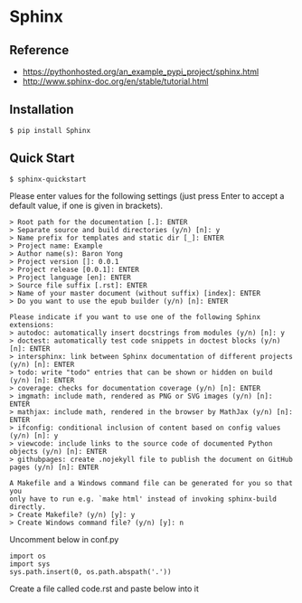 # Sphinx

## Reference
* https://pythonhosted.org/an_example_pypi_project/sphinx.html
* http://www.sphinx-doc.org/en/stable/tutorial.html

## Installation
```
$ pip install Sphinx
```

## Quick Start
```
$ sphinx-quickstart
```
Please enter values for the following settings (just press Enter to
accept a default value, if one is given in brackets).
```
> Root path for the documentation [.]: ENTER
> Separate source and build directories (y/n) [n]: y
> Name prefix for templates and static dir [_]: ENTER
> Project name: Example
> Author name(s): Baron Yong
> Project version []: 0.0.1
> Project release [0.0.1]: ENTER
> Project language [en]: ENTER
> Source file suffix [.rst]: ENTER
> Name of your master document (without suffix) [index]: ENTER
> Do you want to use the epub builder (y/n) [n]: ENTER

Please indicate if you want to use one of the following Sphinx extensions:
> autodoc: automatically insert docstrings from modules (y/n) [n]: y
> doctest: automatically test code snippets in doctest blocks (y/n) [n]: ENTER
> intersphinx: link between Sphinx documentation of different projects (y/n) [n]: ENTER
> todo: write "todo" entries that can be shown or hidden on build (y/n) [n]: ENTER
> coverage: checks for documentation coverage (y/n) [n]: ENTER
> imgmath: include math, rendered as PNG or SVG images (y/n) [n]: ENTER
> mathjax: include math, rendered in the browser by MathJax (y/n) [n]: ENTER
> ifconfig: conditional inclusion of content based on config values (y/n) [n]: y
> viewcode: include links to the source code of documented Python objects (y/n) [n]: ENTER
> githubpages: create .nojekyll file to publish the document on GitHub pages (y/n) [n]: ENTER

A Makefile and a Windows command file can be generated for you so that you
only have to run e.g. `make html' instead of invoking sphinx-build
directly.
> Create Makefile? (y/n) [y]: y
> Create Windows command file? (y/n) [y]: n
```
Uncomment below in conf.py
```
import os
import sys
sys.path.insert(0, os.path.abspath('.'))
```
Create a file called code.rst and paste below into it
